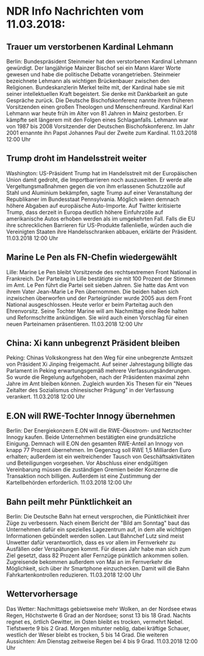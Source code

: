 # NDR Info Nachrichten vom 11.03.2018:


## Trauer um verstorbenen Kardinal Lehmann
Berlin:	Bundespräsident Steinmeier hat den verstorbenen Kardinal Lehmann gewürdigt. Der langjährige Mainzer Bischof sei ein Mann klarer Worte gewesen und habe die politische Debatte vorangetrieben. Steinmeier bezeichnete Lehmann als wichtigen Brückenbauer zwischen den Religionen. Bundeskanzlerin Merkel teilte mit, der Kardinal habe sie mit seiner intellektuellen Kraft begeistert. Sie denke mit Dankbarkeit an gute Gespräche zurück. Die Deutsche Bischofskonferenz nannte ihren früheren Vorsitzenden einen großen Theologen und Menschenfreund. Kardinal Karl Lehmann war heute früh im Alter von 81 Jahren in Mainz gestorben. Er kämpfte seit längerem mit den Folgen eines Schlaganfalls. Lehmann war von 1987 bis 2008 Vorsitzender der Deutschen Bischofskonferenz. Im Jahr 2001 ernannte ihn Papst Johannes Paul der Zweite zum Kardinal. 11.03.2018 12:00 Uhr 

## Trump droht im Handelsstreit weiter
Washington: 	US-Präsident Trump hat im Handelsstreit mit der Europäischen Union damit gedroht, die Importbarrieren noch auszuweiten. Er werde alle Vergeltungsmaßnahmen gegen die von ihm erlassenen Schutzzölle auf Stahl und Aluminium bekämpfen, sagte Trump auf einer Veranstaltung der Republikaner im Bundesstaat Pennsylvania. Möglich wären demnach höhere Abgaben auf europäische Auto-Importe. Auf Twitter kritisierte Trump, dass derzeit in Europa deutlich höhere Einfuhrzölle auf amerikanische Autos erhoben werden als im umgekehrten Fall. Falls die EU ihre schrecklichen Barrieren für US-Produkte fallenließe, würden auch die Vereinigten Staaten ihre Handelsschranken abbauen, erklärte der Präsident. 11.03.2018 12:00 Uhr 

## Marine Le Pen als FN-Chefin wiedergewählt
Lille:		Marine Le Pen bleibt Vorsitzende des rechtsextremen Front National in Frankreich. Der Parteitag in Lille bestätigte sie mit 100 Prozent der Stimmen im Amt. Le Pen führt die Partei seit sieben Jahren. Sie hatte das Amt von ihrem Vater Jean-Marie Le Pen übernommen. Die beiden haben sich inzwischen überworfen und der Parteigründer wurde 2005 aus dem Front National ausgeschlossen. Heute verlor er beim Parteitag auch den Ehrenvorsitz. Seine Tochter Marine will am Nachmittag eine Rede halten und Reformschritte ankündigen. Sie wird auch einen Vorschlag für einen neuen Parteinamen präsentieren. 11.03.2018 12:00 Uhr 

## China: Xi kann unbegrenzt Präsident bleiben
Peking: 	Chinas Volkskongress hat den Weg für eine unbegrenzte Amtszeit von Präsident Xi Jinping freigemacht. Auf seiner Jahrestagung billigte das Parlament in Peking erwartungsgemäß mehrere Verfassungsänderungen. So wurde die Regelung aufgehoben, nach der Präsidenten maximal zehn Jahre im Amt bleiben können. Zugleich wurden Xis Thesen für ein "Neues Zeitalter des Sozialismus chinesischer Prägung" in der Verfassung verankert. 11.03.2018 12:00 Uhr 

## E.ON will RWE-Tochter Innogy übernehmen
Berlin: Der Energiekonzern E.ON will die RWE-Ökostrom- und Netztochter Innogy kaufen. Beide Unternehmen bestätigten eine grundsätzliche Einigung. Demnach will E.ON den gesamten RWE-Anteil an Innogy von knapp 77 Prozent übernehmen. Im Gegenzug soll RWE 1,5 Milliarden Euro erhalten; außerdem ist ein weitreichender Tausch von Geschäftsaktivitäten und Beteiligungen vorgesehen. Vor Abschluss einer endgültigen Vereinbarung müssen die zuständigen Gremien beider Konzerne die Transaktion noch billigen. Außerdem ist eine Zustimmung der Kartellbehörden erforderlich. 11.03.2018 12:00 Uhr 

## Bahn peilt mehr Pünktlichkeit an
Berlin:	Die Deutsche Bahn hat erneut versprochen, die Pünktlichkeit ihrer Züge zu verbessern. Nach einem Bericht der "Bild am Sonntag" baut das Unternehmen dafür ein spezielles Lagezentrum auf, in dem alle wichtigen Informationen gebündelt werden sollen. Laut Bahnchef Lutz sind meist Unwetter dafür verantwortlich, dass es vor allem im Fernverkehr zu Ausfällen oder Verspätungen kommt. Für dieses Jahr habe man sich zum Ziel gesetzt, dass 82 Prozent aller Fernzüge pünktlich ankommen sollen. Zugreisende bekommen außerdem von Mai an im Fernverkehr die Möglichkeit, sich über ihr Smartphone einzuchecken. Damit will die Bahn Fahrkartenkontrollen reduzieren. 11.03.2018 12:00 Uhr 

## Wettervorhersage
Das Wetter:
Nachmittags gebietsweise mehr Wolken, an der Nordsee etwas Regen, Höchstwerte 6 Grad an der Nordsee; sonst 13 bis 18 Grad. Nachts regnet es, örtlich Gewitter, im Osten bleibt es trocken, vermehrt Nebel. Tiefstwerte 9 bis 2 Grad. Morgen mitunter neblig, dabei kräftige Schauer, westlich der Weser bleibt es trocken, 5 bis 14 Grad. Die weiteren Aussichten: Am Dienstag zeitweise Regen bei 4 bis 9 Grad. 11.03.2018 12:00 Uhr 
